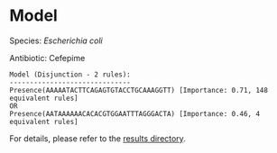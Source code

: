 
# Model

Species: *Escherichia coli*

Antibiotic: Cefepime

```
Model (Disjunction - 2 rules):
------------------------------
Presence(AAAAATACTTCAGAGTGTACCTGCAAAGGTT) [Importance: 0.71, 148 equivalent rules]
OR
Presence(AATAAAAAACACACGTGGAATTTAGGGACTA) [Importance: 0.46, 4 equivalent rules]

```

For details, please refer to the [results directory](../../../../../results/scm_b/escherichia%20coli/cefepime/repeat_2/).

